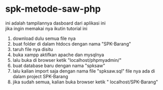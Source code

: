 # spk-metode-saw-php
<a href="https://github.com/ahmadbadri25/dokumentasi/blob/eeaadd396b1c922d212bc94757e4be8641080716/supplier.png"></a> 
ini adalah tampilannya dasboard dari aplikasi ini <br>
jika ingin memakai nya ikutin tutorial ini<br>
1. download dulu semua file nya<br>
2. buat folder di dalam htdocs dengan nama "SPK-Barang"<br>
3. taruh file nya disitu<br>
4. buka xampp aktifkan apache dan mysqlnya<br>
5. lalu buka di browser ketik "localhost/phpmyadmin/"<br>
6. buat database baru dengan nama "spksaw"<br>
7. lalu kalian import saja dengan nama file "spksaw.sql" file nya ada di dalam project SPK-Barang<br>
8. jika sudah semua, kalian buka browser ketik " localhost/SPK-Barang"<br>
